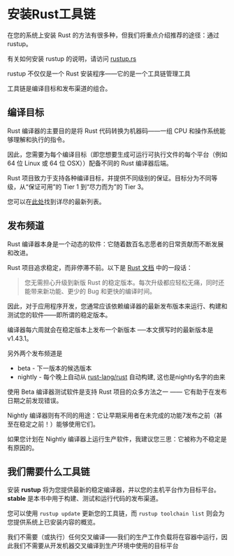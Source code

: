 # 安装Rust工具链

在您的系统上安装 Rust 的方法有很多种，但我们将重点介绍推荐的途径：通过 rustup。

有关如何安装 rustup 的说明，请访问 [rustup.rs](https://rustup.rs)

rustup 不仅仅是一个 Rust 安装程序——它的是一个工具链管理工具

工具链是编译目标和发布渠道的组合。

## 编译目标

Rust 编译器的主要目的是将 Rust 代码转换为机器码——一组 CPU 和操作系统能够理解和执行的指令。

因此，您需要为每个编译目标（即您想要生成可运行可执行文件的每个平台（例如 64 位 Linux 或 64 位 OSX））配备不同的 Rust 编译器后端。

Rust 项目致力于支持各种编译目标，并提供不同级别的保证。目标分为不同等级，从“保证可用”的 Tier 1 到“尽力而为”的 Tier 3。

您可以在[此处](https://forge.rust-lang.org/release/platform-support.html)找到详尽的最新列表。

## 发布频道

Rust 编译器本身是一个动态的软件：它随着数百名志愿者的日常贡献而不断发展和改进。

Rust 项目追求稳定，而非停滞不前。以下是 [Rust 文档](https://doc.rust-lang.org/book/appendix-07-nightly-rust.html#stability-without-stagnation) 中的一段话：

> 您无需担心升级到新版 Rust 的稳定版本。每次升级都应轻松无痛，同时还能带来新功能、更少的 Bug 和更快的编译时间。

因此，对于应用程序开发，您通常应该依赖编译器的最新发布版本来运行、构建和测试您的软件——即所谓的稳定版本。

编译器每六周就会在稳定版本上发布一个新版本 ──本文撰写时的最新版本是 v1.43.1。

另外两个发布频道是

- beta - 下一版本的候选版本
- nightly - 每个晚上自动从 [rust-lang/rust](https://github.com/rust-lang/rust) 自动构建, 这也是nightly名字的由来

使用 Beta 编译器测试软件是支持 Rust 项目的众多方法之一 ——
它有助于在发布日期之前发现错误。

Nightly 编译器则有不同的用途：它让早期采用者在未完成的功能7发布之前（甚至在稳定之前！）能够使用它们。

如果您计划在 Nightly 编译器上运行生产软件，我建议您三思：它被称为不稳定是有原因的。

## 我们需要什么工具链

安装 **rustup** 将为您提供最新的稳定编译器，并以您的主机平台作为目标平台。**stable** 是本书中用于构建、测试和运行代码的发布渠道。

您可以使用 `rustup update` 更新您的工具链，而 `rustup toolchain list` 则会为您提供系统上已安装内容的概览。

我们不需要（或执行）任何交叉编译——我们的生产工作负载将在容器中运行，因此我们不需要从开发机器交叉编译到生产环境中使用的目标平台
